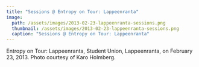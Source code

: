 ```yaml
---
title: "Sessions @ Entropy on Tour: Lappeenranta"
image:
  path: /assets/images/2013-02-23-lappeenranta-sessions.png
  thumbnail: /assets/images/2013-02-23-lappeenranta-sessions.png
  caption: "Sessions @ Entropy on Tour: Lappeenranta"
---
```


Entropy on Tour: Lappeenranta, Student Union, Lappeenranta, on February 23, 2013. Photo courtesy of Karo Holmberg.
